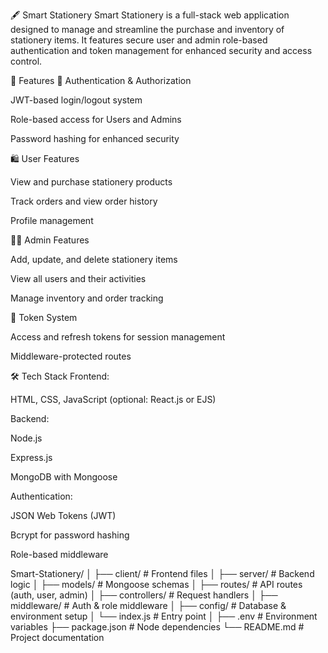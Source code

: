 🖋️ Smart Stationery
Smart Stationery is a full-stack web application designed to manage and streamline the purchase and inventory of stationery items. It features secure user and admin role-based authentication and token management for enhanced security and access control.

🚀 Features
🔐 Authentication & Authorization

  JWT-based login/logout system
  
  Role-based access for Users and Admins
  
  Password hashing for enhanced security

🛍️ User Features

  View and purchase stationery products
  
  Track orders and view order history
  
  Profile management

🧑‍💼 Admin Features

  Add, update, and delete stationery items
  
  View all users and their activities
  
  Manage inventory and order tracking

🧾 Token System

  Access and refresh tokens for session management
  
  Middleware-protected routes

🛠️ Tech Stack
Frontend:

  HTML, CSS, JavaScript (optional: React.js or EJS)

Backend:

  Node.js
  
  Express.js
  
  MongoDB with Mongoose

Authentication:

  JSON Web Tokens (JWT)
  
  Bcrypt for password hashing
  
  Role-based middleware


Smart-Stationery/
│
├── client/              # Frontend files
│
├── server/              # Backend logic
│   ├── models/          # Mongoose schemas
│   ├── routes/          # API routes (auth, user, admin)
│   ├── controllers/     # Request handlers
│   ├── middleware/      # Auth & role middleware
│   ├── config/          # Database & environment setup
│   └── index.js         # Entry point
│
├── .env                 # Environment variables
├── package.json         # Node dependencies
└── README.md            # Project documentation

